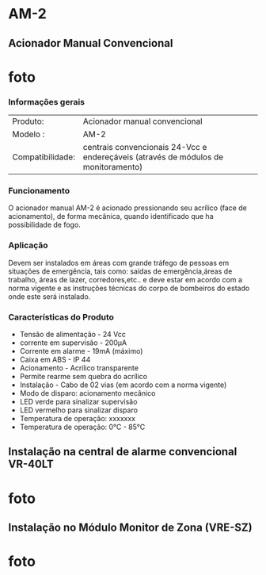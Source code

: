 # 	AM-2

## 	Acionador Manual Convencional 

# foto

### Informações gerais
|||
--------------------|----------------------------
Produto: 			|Acionador manual convencional
Modelo : 			|AM-2
Compatibilidade: 	|centrais convencionais 24-Vcc e endereçáveis (através de módulos de monitoramento)
					
###	Funcionamento
O acionador manual AM-2 é acionado pressionando seu acrílico (face de acionamento), de forma mecânica, quando identificado que ha possibilidade de fogo.

### Aplicação
Devem ser instalados  em áreas com grande tráfego de pessoas em situações de emergência, tais como: saídas de emergência,áreas de trabalho, áreas de lazer, corredores,etc.. e deve estar em acordo com a norma vigente e as instruções técnicas do corpo de bombeiros do estado onde este será instalado.

### Características do Produto
- Tensão de alimentação - 24 Vcc
- corrente em supervisão - 200μA
- Corrente em alarme - 19mA (máximo)
- Caixa em ABS - IP 44 
- Acionamento - Acrílico transparente
- Permite rearme sem quebra do acrílico 
- Instalação - Cabo de 02 vias (em acordo com a norma vigente)
- Modo de disparo: acionamento mecânico
- LED verde para sinalizar supervisão
- LED vermelho para sinalizar disparo
- Temperatura de operação: xxxxxxx
 - Temperatura de operação: 0°C - 85°C
## Instalação na central de alarme convencional VR-40LT

# foto

## Instalação no Módulo Monitor de Zona (VRE-SZ)

# foto
